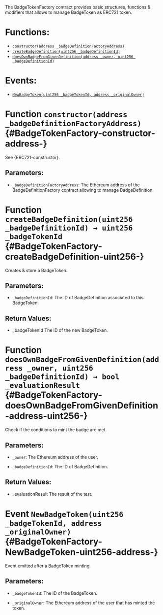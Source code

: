 The BadgeTokenFactory contract provides basic structures, functions & modifiers that allows to manage BadgeToken as ERC721 token.

# Functions:
- [`constructor(address _badgeDefinitionFactoryAddress)`](#BadgeTokenFactory-constructor-address-)
- [`createBadgeDefinition(uint256 _badgeDefinitionId)`](#BadgeTokenFactory-createBadgeDefinition-uint256-)
- [`doesOwnBadgeFromGivenDefinition(address _owner, uint256 _badgeDefinitionId)`](#BadgeTokenFactory-doesOwnBadgeFromGivenDefinition-address-uint256-)

# Events:
- [`NewBadgeToken(uint256 _badgeTokenId, address _originalOwner)`](#BadgeTokenFactory-NewBadgeToken-uint256-address-)

# Function `constructor(address _badgeDefinitionFactoryAddress)` {#BadgeTokenFactory-constructor-address-}
See {ERC721-constructor}.

## Parameters:
- `_badgeDefinitionFactoryAddress`: The Ethereum address of the BadgeDefinitionFactory contract allowing to manage BadgeDefinition.
# Function `createBadgeDefinition(uint256 _badgeDefinitionId) → uint256 _badgeTokenId` {#BadgeTokenFactory-createBadgeDefinition-uint256-}
Creates & store a BadgeToken.

## Parameters:
- `_badgeDefinitionId`: The ID of BadgeDefinition associated to this BadgeToken.

## Return Values:
- _badgeTokenId The ID of the new BadgeToken.
# Function `doesOwnBadgeFromGivenDefinition(address _owner, uint256 _badgeDefinitionId) → bool _evaluationResult` {#BadgeTokenFactory-doesOwnBadgeFromGivenDefinition-address-uint256-}
Check if the conditions to mint the badge are met.

## Parameters:
- `_owner`: The Ethereum address of the user.

- `_badgeDefinitionId`: The ID of BadgeDefinition.

## Return Values:
- _evaluationResult The result of the test.

# Event `NewBadgeToken(uint256 _badgeTokenId, address _originalOwner)` {#BadgeTokenFactory-NewBadgeToken-uint256-address-}
Event emitted after a BadgeToken minting.

## Parameters:
- `_badgeTokenId`: The ID of the BadgeToken.

- `_originalOwner`: The Ethereum address of the user that has minted the token.
